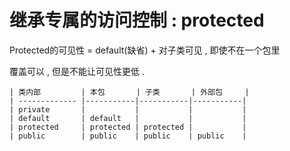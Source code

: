 # 继承专属的访问控制 : protected

Protected的可见性 = default\(缺省\) + 对子类可见 , 即使不在一个包里

覆盖可以 , 但是不能让可见性更低 . 

```
| 类内部         | 本包       | 子类       | 外部包     |
| ------------- |-----------|-----------|-----------|
| private       |           |           |           |
| default       | default   |           |           |
| protected     | protected | protected |           |
| public        | public    | public    | public    |
```



